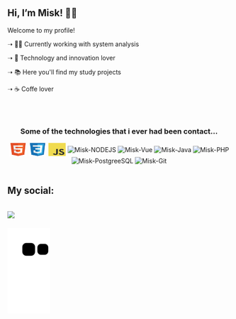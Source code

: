 <h2>Hi, I’m Misk! 🙋‍♂️</h2>
<p>Welcome to my profile!</p>
<p>➝ 👨‍💻 Currently working with system analysis</p>
<p>➝ 💙 Technology and innovation lover</p>
<p>➝ 📚 Here you'll find my study projects</p>
<p>➝ ☕ Coffe lover</p>
<br/>
<br/>
<h3 align="center">Some of the technologies that i ever had been contact...</h3>
<div style="display: inline_block" align="center">
  <img align="center" alt="Misk-HTML" height="30" width="40" src="https://raw.githubusercontent.com/devicons/devicon/master/icons/html5/html5-original.svg"/>
  <img align="center" alt="Misk-CSS" height="30" width="40" src="https://raw.githubusercontent.com/devicons/devicon/master/icons/css3/css3-original.svg"/>
  <img align="center" alt="Misk-JS" height="30" width="40" src="https://raw.githubusercontent.com/devicons/devicon/master/icons/javascript/javascript-original.svg"/>
  <img align="center" alt="Misk-NODEJS" height="35" width="45" src="https://cdn.jsdelivr.net/gh/devicons/devicon/icons/nodejs/nodejs-original.svg"/>
  <img align="center" alt="Misk-Vue" height="35" width="45"  src="https://cdn.jsdelivr.net/gh/devicons/devicon/icons/vuejs/vuejs-original.svg"/>
  <img align="center" alt="Misk-Java" height="35" width="45"  src="https://cdn.jsdelivr.net/gh/devicons/devicon/icons/java/java-original.svg"/>
  <img align="center" alt="Misk-PHP" height="55" width="65" src="https://cdn.jsdelivr.net/gh/devicons/devicon/icons/php/php-plain.svg"/>
  <img align="center" alt="Misk-PostgreeSQL" height="35" width="45" src="https://cdn.jsdelivr.net/gh/devicons/devicon/icons/postgresql/postgresql-original.svg"/>
  <img align="center" alt="Misk-Git" height="35" width="45"  src="https://cdn.jsdelivr.net/gh/devicons/devicon/icons/git/git-original.svg"/>
 
</div>
<br/>
<div>
<h2>My social:<h2>
<a href="https://www.linkedin.com/in/pedro-henrique-miskulin-de-toledo/" target="_blank"><img src="https://img.shields.io/badge/-LinkedIn-%230077B5?style=for-the-badge&logo=linkedin&logoColor=white" target="_blank"></a> 
</div>

![Snake animation](https://github.com/rafaballerini/rafaballerini/blob/output/github-contribution-grid-snake.svg)
